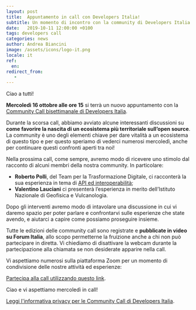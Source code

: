```yaml
---
layout: post
title:  Appuntamento in call con Developers Italia!
subtitle: Un momento di incontro con la community di Developers Italia
date:   2019-10-11 12:00:00 +0100
tags: developers call
categories: news
author: Andrea Biancini
image: /assets/icons/logo-it.png
locale: it
ref:
  en: 
redirect_from:
   -
---
```


Ciao a tutti!

**Mercoledì 16 ottobre alle ore 15** si terrà un nuovo appuntamento con la [Community Call bisettimanale di Developers Italia](https://developers.italia.it/it/news/2019/09/03/una-call-per-la-community-di-Developers-Italia).

Durante la scorsa call, abbiamo avviato alcune interessanti discussioni su **come favorire la nascita di un ecosistema più territoriale sull’open source**. La community è uno degli elementi chiave per dare vitalità a un ecosistema di questo tipo e per questo speriamo di vederci numerosi mercoledì, anche per continuare questi confronti aperti tra noi!

Nella prossima call, come sempre, avremo modo di ricevere uno stimolo dal racconto di alcuni membri della nostra community. In particolare:

 - **Roberto Polli**, del Team per la Trasformazione Digitale, ci racconterà la sua esperienza in tema di [API ed interoperabilità](https://teamdigitale.governo.it/it/projects/api.htm);
 - **Valentino Lauciani** ci presenterà l’esperienza in merito dell’Istituto Nazionale di Geofisica e Vulcanologia. 

Dopo gli interventi avremo modo di intavolare una discussione in cui vi daremo spazio per poter parlare e confrontarvi sulle esperienze che state avendo, e aiutarci a capire come possiamo proseguire insieme.

Tutte le edizioni delle community call sono registrate e **pubblicate in video su Forum Italia**, allo scopo permetterne la fruizione anche a chi non può partecipare in diretta. Vi chiediamo di disattivare la webcam durante la partecipazione alla chiamata se non desiderate apparire nella call.

Vi aspettiamo numerosi sulla piattaforma Zoom per un momento di condivisione delle nostre attività ed esperienze:

[Partecipa alla call utilizzando questo link](https://zoom.us/j/980887806).

Ciao e vi aspettiamo mercoledì in call!



[Leggi l'informativa privacy per le Community Call di Developers Italia](https://developers.italia.it/it/info-privacy-communitycall/).
